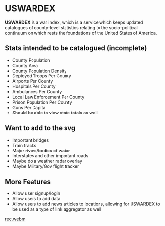 # USWARDEX

**USWARDEX** is a war index, which is a service which keeps updated catalogues of 
county-level statistics relating to the socio-political continuum on which 
rests the foundations of the United States of America.

## Stats intended to be catalogued (incomplete)
 - County Population
 - County Area
 - County Population Density
 - Deployed Troops Per County
 - Airports Per County
 - Hospitals Per County
 - Ambulances Per County
 - Local Law Enforcement Per County
 - Prison Population Per County
 - Guns Per Capita
 - Should be able to view state totals as well

## Want to add to the svg
 - Important bridges
 - Train tracks
 - Major rivers/bodies of water
 - Interstates and other important roads
 - Maybe do a weather radar overlay
 - Maybe Military/Gov flight tracker

## More Features
 - Allow user signup/login
 - Allow users to add data
 - Allow users to add news articles to locations, allowing for USWARDEX to be
 used as a type of link aggregator as well

[rec.webm](https://github.com/user-attachments/assets/55be6864-c84c-400d-b723-418f6f6bba24)
